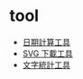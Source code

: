 # tool

- [日期計算工具](./web/date-duration-calculator.html)
- [SVG 下載工具](./web/svg-downloader.html)
- [文字統計工具](./web/word-couter.html)
